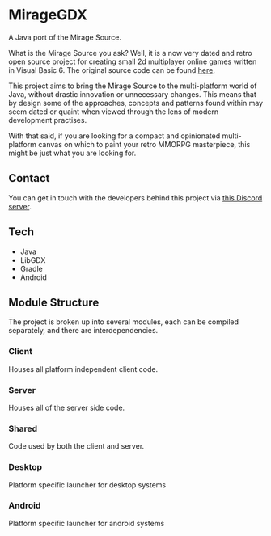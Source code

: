# MirageGDX
A Java port of the Mirage Source.

What is the Mirage Source you ask? Well, it is a now very dated and retro open source project for creating small 2d 
multiplayer online games written in Visual Basic 6. The original source code can be found [here](https://github.com/carlislefox/mirage-source-v3.0.3).

This project aims to bring the Mirage Source to the multi-platform world of Java, without drastic innovation or 
unnecessary changes. This means that by design some of the approaches, concepts and patterns found within may seem 
dated or quaint when viewed through the lens of modern development practises.

With that said, if you are looking for a compact and opinionated multi-platform canvas on which to paint your retro 
MMORPG masterpiece, this might be just what you are looking for.

## Contact
You can get in touch with the developers behind this project via [this Discord server](https://discord.gg/C5vFaAq2tP).

## Tech

* Java
* LibGDX
* Gradle
* Android

## Module Structure
The project is broken up into several modules, each can be compiled separately, and there are interdependencies.

### Client
Houses all platform independent client code.

### Server
Houses all of the server side code.

### Shared
Code used by both the client and server. 

### Desktop 
Platform specific launcher for desktop systems

### Android
Platform specific launcher for android systems